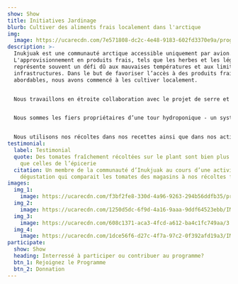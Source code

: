 ```yaml
---
show: Show
title: Initiatives Jardinage
blurb: Cultiver des aliments frais localement dans l'arctique
img:
  image: https://ucarecdn.com/7e571808-dc2c-4e48-9183-602fd3370e9a/programs_growing.jpg
description: >-
  Inukjuak est une communauté arctique accessible uniquement par avion.
  L'approvisionnement en produits frais, tels que les herbes et les légumes,
  représente souvent un défi dû aux mauvaises températures et aux limites des
  infrastructures. Dans le but de favoriser l’accès à des produits frais et
  abordables, nous avons commencé à les cultiver localement.


  Nous travaillons en étroite collaboration avec le projet de serre et d’art social Pirursiivik, qui nous aide à toutes les étapes de nos initiatives de culture alimentaire, des semis au compostage.


  Nous sommes les fiers propriétaires d’une tour hydroponique - un système qui fait pousser des herbes et des légumes sans avoir recours à la terre. Notre jardin de fenêtre et notre boîte à jardinage extérieure nous procurent l'opportunité de cultiver des tomates, de l’ail, du bok choy et bien plus!


  Nous utilisons nos récoltes dans nos recettes ainsi que dans nos activités et elles sont aussi récoltées par des membres de la communauté qui y goûtent ou en amènent à la maison.
testimonial:
  label: Testimonial
  quote: Des tomates fraîchement récoltées sur le plant sont bien plus goûteuses
    que celles de l’épicerie
  citation: Un membre de la communauté d’Inukjuak au cours d’une activité de
    dégustation qui comparait les tomates des magasins à nos récoltes fraîches.
images:
  img_1:
    image: https://ucarecdn.com/f3bf2fe8-330d-4a96-9263-294b56ddfb35/program_growing_gallery_1.jpg
  img_2:
    image: https://ucarecdn.com/1250d5dc-6f9d-4a16-9aaa-9ddf64523ebb/IMG_9256.jpeg
  img_3:
    image: https://ucarecdn.com/608c1371-aca3-4fcd-a612-ba4c1fc749aa/3.jpg
  img_4:
    image: https://ucarecdn.com/1dce56f6-d27c-4f7a-97c2-0f392afd19a3/IMG_3587.jpg
participate:
  show: Show
  heading: Interressé à participer ou contribuer au programme?
  btn_1: Rejoignez le Programme
  btn_2: Donnation
---
```

